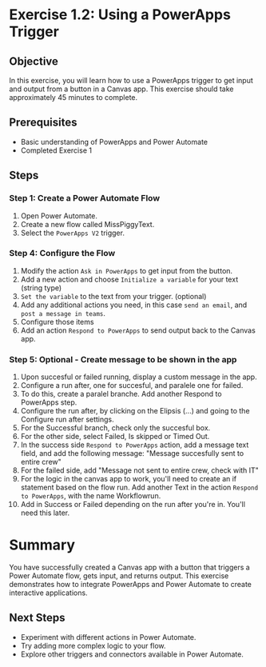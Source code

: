 # Exercise 1.2: Using a PowerApps Trigger

## Objective
In this exercise, you will learn how to use a PowerApps trigger to get input and output from a button in a Canvas app. This exercise should take approximately 45 minutes to complete.

## Prerequisites
- Basic understanding of PowerApps and Power Automate
- Completed Exercise 1

## Steps

### Step 1: Create a Power Automate Flow
1. Open Power Automate.
2. Create a new flow called MissPiggyText.
3. Select the `PowerApps V2` trigger.

### Step 4: Configure the Flow
1. Modify the action `Ask in PowerApps` to get input from the button.
2. Add a new action and choose `Initialize a variable` for your text (string type)
3. `Set the variable` to the text from your trigger. (optional)
4. Add any additional actions you need, in this case `send an email`, and `post a message in teams`.
5. Configure those items
6. Add an action `Respond to PowerApps` to send output back to the Canvas app.

### Step 5: Optional - Create message to be shown in the app
1. Upon succesful or failed running, display a custom message in the app.
2. Configure a run after, one for succesful, and paralele one for failed.
3. To do this, create a paralel branche. Add another Respond to PowerApps step.
4. Configure the run after, by clicking on the Elipsis (...) and going to the Configure run after settings.
5. For the Successful branch, check only the succesful box.
6. For the other side, select Failed, Is skipped or Timed Out.
7. In the success side `Respond to PowerApps` action, add a message text field, and add the following message: "Message succesfully sent to entire crew"
8. For the failed side, add "Message not sent to entire crew, check with IT"
9. For the logic in the canvas app to work, you'll need to create an if statement based on the flow run. Add another Text in the action `Respond to PowerApps`, with the name Workflowrun. 
10. Add in Success or Failed depending on the run after you're in. You'll need this later.


# Summary
You have successfully created a Canvas app with a button that triggers a Power Automate flow, gets input, and returns output. This exercise demonstrates how to integrate PowerApps and Power Automate to create interactive applications.

## Next Steps
- Experiment with different actions in Power Automate.
- Try adding more complex logic to your flow.
- Explore other triggers and connectors available in Power Automate.
